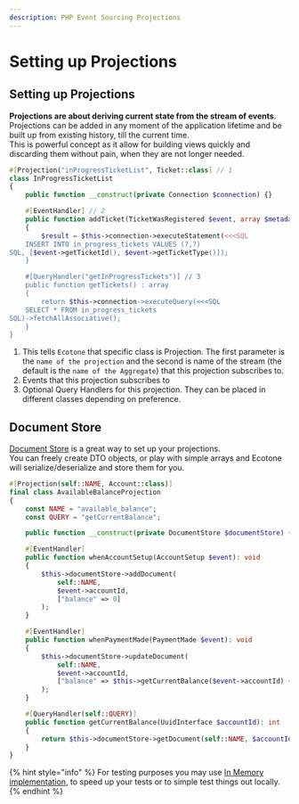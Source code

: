 ```yaml
---
description: PHP Event Sourcing Projections
---
```


# Setting up Projections

## Setting up Projections

**Projections are about deriving current state from the stream of events**.\
Projections can be added in any moment of the application lifetime and be built up from existing history, till the current time. \
This is powerful concept as it allow for building views quickly and discarding them without pain, when they are not longer needed.&#x20;

```php
#[Projection("inProgressTicketList", Ticket::class] // 1
class InProgressTicketList
{
    public function __construct(private Connection $connection) {}

    #[EventHandler] // 2
    public function addTicket(TicketWasRegistered $event, array $metadata) : void
    {
        $result = $this->connection->executeStatement(<<<SQL
    INSERT INTO in_progress_tickets VALUES (?,?)
SQL, [$event->getTicketId(), $event->getTicketType()]);
    }

    #[QueryHandler("getInProgressTickets")] // 3
    public function getTickets() : array
    {
        return $this->connection->executeQuery(<<<SQL
    SELECT * FROM in_progress_tickets
SQL)->fetchAllAssociative();
    }    
}
```

1. This tells `Ecotone` that specific class is Projection. The first parameter is the `name of the projection` and the second is name of the stream (the default is the `name of the Aggregate`) that this projection subscribes to.&#x20;
2. Events that this projection subscribes to
3. Optional Query Handlers for this projection. They can be placed in different classes depending on preference.&#x20;

## Document Store

[Document Store](./#document-store) is a great way to set up your projections. \
You can freely create DTO objects, or play with simple arrays and Ecotone will serialize/deserialize and store them for you.&#x20;

```php
#[Projection(self::NAME, Account::class)]
final class AvailableBalanceProjection
{
    const NAME = "available_balance";
    const QUERY = "getCurrentBalance";

    public function __construct(private DocumentStore $documentStore) {}

    #[EventHandler]
    public function whenAccountSetup(AccountSetup $event): void
    {
        $this->documentStore->addDocument(
            self::NAME,
            $event->accountId,
            ["balance" => 0]
        );
    }

    #[EventHandler]
    public function whenPaymentMade(PaymentMade $event): void
    {
        $this->documentStore->updateDocument(
            self::NAME,
            $event->accountId,
            ["balance" => $this->getCurrentBalance($event->accountId) + $event->amount]
        );
    }

    #[QueryHandler(self::QUERY)]
    public function getCurrentBalance(UuidInterface $accountId): int
    {
        return $this->documentStore->getDocument(self::NAME, $accountId)["balance"];
    }
}
```

{% hint style="info" %}
For testing purposes you may use [In Memory implementation](../../../modules/dbal-support.md#in-memory-document-store), to speed up your tests or to simple test things out locally.&#x20;
{% endhint %}
